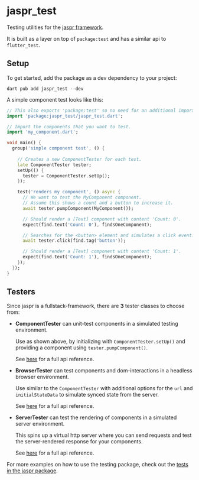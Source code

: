 # jaspr_test

Testing utilities for the [jaspr framework](https://pub.dev/packages/jaspr).

It is built as a layer on top of `package:test` and has a similar api to `flutter_test`.

## Setup

To get started, add the package as a dev dependency to your project:
```shell
dart pub add jaspr_test --dev
```

A simple component test looks like this:

```dart
// This also exports 'package:test' so no need for an additional import.
import 'package:jaspr_test/jaspr_test.dart';

// Import the components that you want to test.
import 'my_component.dart';

void main() {
  group('simple component test', () {
    
    // Creates a new ComponentTester for each test.
    late ComponentTester tester;
    setUp(() {
      tester = ComponentTester.setUp();
    });

    test('renders my component', () async {
      // We want to test the MyComponent component.
      // Assume this shows a count and a button to increase it.
      await tester.pumpComponent(MyComponent());

      // Should render a [Text] component with content 'Count: 0'.
      expect(find.text('Count: 0'), findsOneComponent);

      // Searches for the <button> element and simulates a click event.
      await tester.click(find.tag('button'));

      // Should render a [Text] component with content 'Count: 1'.
      expect(find.text('Count: 1'), findsOneComponent);
    });
  });
}
```

## Testers

Since jaspr is a fullstack-framework, there are **3** tester classes to choose from:

- **ComponentTester** can unit-test components in a simulated testing environment.

  Use as shown above, by initializing with `ComponentTester.setUp()` and providing a component
  using `tester.pumpComponent()`.

  See [here](https://pub.dev/documentation/jaspr_test/latest/server_test/ComponentTester-class.html) for a full api reference.

- **BrowserTester** can test components and dom-interactions in a headless browser environment.

  Use similar to the `ComponentTester` with additional options for the `url` and `initialStateData` to
  simulate synced state from the server.

  See [here](https://pub.dev/documentation/jaspr_test/latest/browser_test/BrowserTester-class.html) for a full api reference.

- **ServerTester** can test the rendering of components in a simulated server environment.

  This spins up a virtual http server where you can send requests and test the server-rendered response
  for your components.

  See [here](https://pub.dev/documentation/jaspr_test/latest/server_test/ServerTester-class.html) for a full api reference.


For more examples on how to use the testing package, check out the [tests in the jaspr package](https://github.com/schultek/jaspr/tree/main/jaspr/test).
